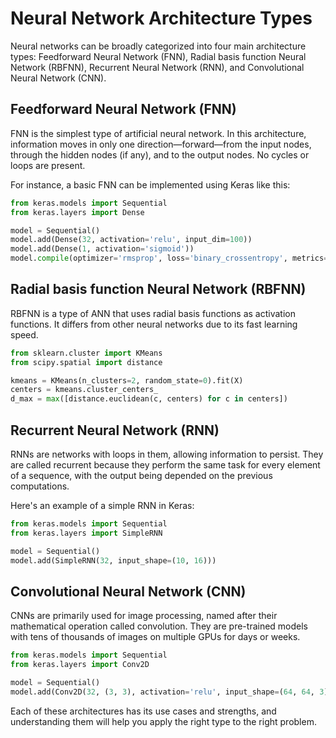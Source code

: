 # Neural Network Architecture Types

Neural networks can be broadly categorized into four main architecture types: Feedforward Neural Network (FNN), Radial basis function Neural Network (RBFNN), Recurrent Neural Network (RNN), and Convolutional Neural Network (CNN).

## Feedforward Neural Network (FNN)

FNN is the simplest type of artificial neural network. In this architecture, information moves in only one direction—forward—from the input nodes, through the hidden nodes (if any), and to the output nodes. No cycles or loops are present.

For instance, a basic FNN can be implemented using Keras like this:

```python
from keras.models import Sequential
from keras.layers import Dense

model = Sequential()
model.add(Dense(32, activation='relu', input_dim=100))
model.add(Dense(1, activation='sigmoid'))
model.compile(optimizer='rmsprop', loss='binary_crossentropy', metrics=['accuracy'])
```

## Radial basis function Neural Network (RBFNN)

RBFNN is a type of ANN that uses radial basis functions as activation functions. It differs from other neural networks due to its fast learning speed. 

```python
from sklearn.cluster import KMeans
from scipy.spatial import distance

kmeans = KMeans(n_clusters=2, random_state=0).fit(X)
centers = kmeans.cluster_centers_
d_max = max([distance.euclidean(c, centers) for c in centers])
```

## Recurrent Neural Network (RNN)

RNNs are networks with loops in them, allowing information to persist. They are called recurrent because they perform the same task for every element of a sequence, with the output being depended on the previous computations. 

Here's an example of a simple RNN in Keras:

```python
from keras.models import Sequential
from keras.layers import SimpleRNN

model = Sequential()
model.add(SimpleRNN(32, input_shape=(10, 16)))
```

## Convolutional Neural Network (CNN)

CNNs are primarily used for image processing, named after their mathematical operation called convolution. They are pre-trained models with tens of thousands of images on multiple GPUs for days or weeks.

```python
from keras.models import Sequential
from keras.layers import Conv2D

model = Sequential()
model.add(Conv2D(32, (3, 3), activation='relu', input_shape=(64, 64, 3)))
```
Each of these architectures has its use cases and strengths, and understanding them will help you apply the right type to the right problem.